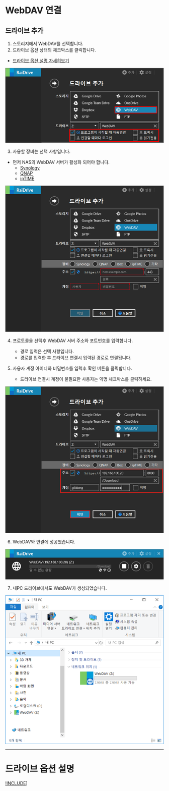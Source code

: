 # WebDAV 연결 

## 드라이브 추가  
  


1. 스토리지에서 WebDAV를 선택합니다.  
2. 드라이브 옵션 상태의 체크박스를 클릭합니다.  
- [드라이브 옵션 설명 자세히보기](https://github.com/bin1006/test/blob/master/google_drive.md#%EB%93%9C%EB%9D%BC%EC%9D%B4%EB%B8%8C-%EC%98%B5%EC%85%98-%EC%84%A4%EB%AA%85)


![webdav_01](/webdav_01.PNG?raw=true)  


3. 사용할 장비는 선택 사항입니다.  
 
- 먼저 NAS의 WebDAV 서버가 활성화 되어야 합니다.  
  - [Synology](https://www.synology.com/ko-kr/knowledgebase/DSM/tutorial/File_Sharing/How_to_access_files_on_Synology_NAS_with_WebDAV)  
  - [QNAP](https://www.qnap.com/ko-kr/how-to/tutorial/article/webdav%EB%A5%BC-%EC%9D%B4%EC%9A%A9%ED%95%9C-qnap-%EC%9B%90%EA%B2%A9-%EC%95%A1%EC%84%B8%EC%8A%A4)  
  - [ipTIME](http://iptime.com/iptime/?page_id=67&pageid=1&mod=document&keyword=raidrive&x=22&y=15&uid=18934)  
      
![synology_01](/synology_01.PNG?raw=true)  
   
   
4. 프로토콜을 선택후 WebDAV 서버 주소와 포트번호를 입력합니다.  
   - 경로 입력은 선택 사항입니다.
   - 경로를 입력한 후 드라이브 연결시 입력된 경로로 연결됩니다.  
   
5. 사용자 계정 아이디와 비밀번호를 입력후 확인 버튼을 클릭합니다.  
   - 드라이브 연결시 계정이 불필요한 사용자는 익명 체크박스를 클릭하세요.  
     
![synology_02](/synology_02.PNG?raw=true)  


6. WebDAV와 연결에 성공했습니다.  

![synology_03](/synology_03.png?raw=true)  


7. 내PC 드라이브에서도 WebDAV가 생성되었습니다.  

![synology_05](/synology_05.PNG?raw=true)  


---  


# 드라이브 옵션 설명  


[!INCLUDE](/google_drive.md)]

